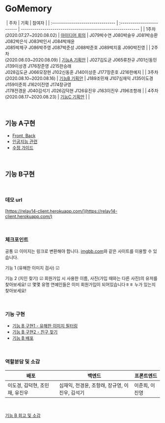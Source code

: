 # GoMemory

​
| 주차 | 기획 | 참여자 |
| :-------------------------------- | :------------------------- | ------------------------------------------------------------ |
| 1주차<br/>(2020.07.27~2020.08.02) | [아이디어 회의](./Proposal/week1) | J079박수연 J080박슬우 J081박승환 J082박은식 J083박인서 J084박재윤<br/>J085박제구 J086박주영 J087박준성 J088박준호 J089박지홍 J090박진영 |
| 2주차<br/>(2020.08.03~2020.08.09) | [기능A 기획안](./Proposal/week2) | J027김도균 J065류찬규 J101신동민 J139이상경 J176장준영 J215한승래<br/> J028김도균 J066모장현 J102신동훈 J140이상준 J177장준호 J216한예지 |
| 3주차<br/>(2020.08.10~2020.08.16) | [기능B 기획안](./Proposal/week3) | J189조민재 J107심재익 J135이도경 J159이준희 J162이진영 J174장규영<br/> J178전경윤 J040김석기 J026김덕현 J126유진우 J163이진우 J196조항래 |
| 4주차<br/>(2020.08.17~2020.08.23) | [기능C 기획안](./Proposal/week4) | |

<br>

## 기능 A구현

- [Front, Back](https://github.com/boostcamp-2020/relay_14/wiki/%EA%B8%B0%EB%8A%A5-A---Front,-Back)
- [인공지능 관련](https://github.com/boostcamp-2020/relay_14/wiki/%EA%B8%B0%EB%8A%A5-A---%EC%9D%B8%EA%B3%B5%EC%A7%80%EB%8A%A5-%EA%B4%80%EB%A0%A8)
- [수정 가이드](https://github.com/boostcamp-2020/relay_14/wiki/%EA%B8%B0%EB%8A%A5-A---%EC%88%98%EC%A0%95-%EA%B0%80%EC%9D%B4%EB%93%9C)

<br>

## 기능 B구현

<br>

### 데모 url

[https://relay14-client.herokuapp.com/](https://relay14-client.herokuapp.com/)

<br>

### 체크포인트

공통
☑ 이미지는 링크로 변환해야 합니다. [imgbb.com](imgbb.com)와 같은 사이트를 이용할 수 있습니다.

기능 1 (유해한 이미지 검사)
☑

기능 2 (지인 찾기)
☑ 회원가입 시 사용한 이름, 사진(가입 때와는 다른 사진)의 유저를 찾아보세요!
☑ 몇몇 유명 연예인들은 이미 회원가입이 되어있습니다ㅎㅎ 누가 있는지 찾아보세요!

<br>

### 기능 구현

- [기능 B 구현1 - 유해한 이미지 필터링](https://github.com/boostcamp-2020/relay_14/wiki/%EA%B8%B0%EB%8A%A5-B-%EA%B5%AC%ED%98%841--%EC%9C%A0%ED%95%B4%ED%95%9C-%EC%9D%B4%EB%AF%B8%EC%A7%80-%ED%95%84%ED%84%B0%EB%A7%81)
- [기능 B 구현2 - 친구 찾기](https://github.com/boostcamp-2020/relay_14/wiki/%EA%B8%B0%EB%8A%A5-B-%EA%B5%AC%ED%98%842-%EC%B9%9C%EA%B5%AC-%EC%B0%BE%EA%B8%B0)
- [기능 B 배포](https://github.com/boostcamp-2020/relay_14/wiki/%EA%B8%B0%EB%8A%A5-B-%EB%B0%B0%ED%8F%AC)

<br>

### 역할분담 및 소감

| 배포                           | 백엔드                                         | 프론트엔드     |
| ------------------------------ | ---------------------------------------------- | -------------- |
| 이도경, 김덕현, 조민재, 유진우 | 심재익, 전경윤, 조항래, 장규영, 이진우, 김석기 | 이준희, 이진영 |

<br>

[기능 B 회고 및 소감](https://github.com/boostcamp-2020/relay_14/wiki/%EA%B8%B0%EB%8A%A5-B-%ED%9A%8C%EA%B3%A0-%EB%B0%8F-%EC%86%8C%EA%B0%90)
